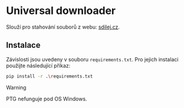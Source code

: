 # Universal downloader

Slouží pro stahování souborů z webu: [sdilej.cz](sdilej.cz).

## Instalace
Závislosti jsou uvedeny v souboru `requirements.txt`. Pro jejich instalaci použijte následující příkaz:
```bash
pip install -r .\requirements.txt
```

> [!warning]
> PTG nefunguje pod OS Windows.

